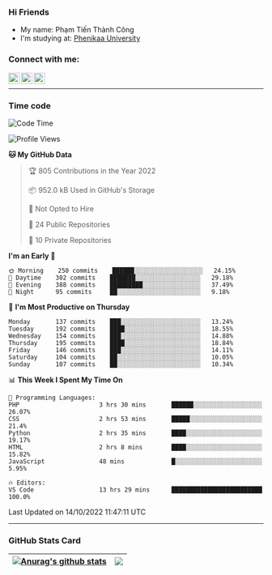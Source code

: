 ### Hi Friends

- My name: Phạm Tiến Thành Công
- I'm studying at: [Phenikaa University]


### Connect with me:
[<img align="left" alt="PhamTienThanhCong | Facebook" width="22px" src="https://upload.wikimedia.org/wikipedia/commons/thumb/1/16/Facebook-icon-1.png/640px-Facebook-icon-1.png" />][facebook]
[<img align="left" alt="PhamTienThanhCong | Zalo" width="22px" src="https://www.anphatpc.com.vn/template/anphat_2020v2/images/icon-zalo.jpg" />][zalo]
[<img align="left" alt="PhamTienThanhCong | LinkedIn" width="22px" src="https://cdn3.iconfinder.com/data/icons/inficons/512/linkedin.png" />][linkedin]

<br />

---

### Time code

<!--START_SECTION:waka-->
![Code Time](http://img.shields.io/badge/Code%20Time-605%20hrs%2050%20mins-blue)

![Profile Views](http://img.shields.io/badge/Profile%20Views-12-blue)

**🐱 My GitHub Data** 

> 🏆 805 Contributions in the Year 2022
 > 
> 📦 952.0 kB Used in GitHub's Storage 
 > 
> 🚫 Not Opted to Hire
 > 
> 📜 24 Public Repositories 
 > 
> 🔑 10 Private Repositories  
 > 
**I'm an Early 🐤** 

```text
🌞 Morning    250 commits    ██████░░░░░░░░░░░░░░░░░░░   24.15% 
🌆 Daytime    302 commits    ███████░░░░░░░░░░░░░░░░░░   29.18% 
🌃 Evening    388 commits    █████████░░░░░░░░░░░░░░░░   37.49% 
🌙 Night      95 commits     ██░░░░░░░░░░░░░░░░░░░░░░░   9.18%

```
📅 **I'm Most Productive on Thursday** 

```text
Monday       137 commits    ███░░░░░░░░░░░░░░░░░░░░░░   13.24% 
Tuesday      192 commits    ████░░░░░░░░░░░░░░░░░░░░░   18.55% 
Wednesday    154 commits    ███░░░░░░░░░░░░░░░░░░░░░░   14.88% 
Thursday     195 commits    ████░░░░░░░░░░░░░░░░░░░░░   18.84% 
Friday       146 commits    ███░░░░░░░░░░░░░░░░░░░░░░   14.11% 
Saturday     104 commits    ██░░░░░░░░░░░░░░░░░░░░░░░   10.05% 
Sunday       107 commits    ██░░░░░░░░░░░░░░░░░░░░░░░   10.34%

```


📊 **This Week I Spent My Time On** 

```text
💬 Programming Languages: 
PHP                      3 hrs 30 mins       ██████░░░░░░░░░░░░░░░░░░░   26.07% 
CSS                      2 hrs 53 mins       █████░░░░░░░░░░░░░░░░░░░░   21.4% 
Python                   2 hrs 35 mins       ████░░░░░░░░░░░░░░░░░░░░░   19.17% 
HTML                     2 hrs 8 mins        ████░░░░░░░░░░░░░░░░░░░░░   15.82% 
JavaScript               48 mins             █░░░░░░░░░░░░░░░░░░░░░░░░   5.95%

🔥 Editors: 
VS Code                  13 hrs 29 mins      █████████████████████████   100.0%

```


 Last Updated on 14/10/2022 11:47:11 UTC
<!--END_SECTION:waka-->

---

### GitHub Stats Card

| <a href="https://github.com/phamtienthanhcong"><img align="center" src="https://github-readme-stats.vercel.app/api?username=PhamTienThanhCong&show_icons=true&include_all_commits=true&theme=buefy&hide_border=true&theme=ocean_dark" alt="Anurag's github stats" /></a> | <a href="https://github.com/phamtienthanhcong"><img align="center" src="https://github-readme-stats.vercel.app/api/top-langs/?username=PhamTienThanhCong&layout=compact&theme=buefy&hide_border=true&theme=ocean_dark" /></a> |
| ------------- | ------------- |

[Phenikaa University]: https://phenikaa-uni.edu.vn/vi
[facebook]: https://www.facebook.com/phamtienthanhcong
[linkedin]: https://linkedin.com/in/phamtienthanhcong
[zalo]: https://zalo.me/0396396332
[tiktok]: https://www.tiktok.com/@phamtienthanhcong
[web]: https://github.com/PhamTienThanhCong/web_dev
[min project]: https://github.com/PhamTienThanhCong/Project-Of-Web
[c and cpp]: https://github.com/PhamTienThanhCong/Code_C_and_Cpro
[python]: https://github.com/PhamTienThanhCong/Python_beginer
